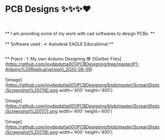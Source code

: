 # PCB Designs ✨✨✨❤
<br></br>
** I am providing some of my work with cad softwares to design PCBs. **
<br></br>
** Software used : ✔ Autodesk EAGLE Educational.**
<br></br>

** Prject : 1: My own Arduino Designing 😎
![Gerber Files] (https://github.com/joydipdutta001/PCBDesigning/tree/master/P1-Arduino%20Replica/version1_2020-08-09)
<br></br>
![image](https://github.com/joydipdutta001/PCBDesigning/blob/master/ScreanShots/Screenshot%20(116).png width='400' height='400')
<br></br>
![image](https://github.com/joydipdutta001/PCBDesigning/blob/master/ScreanShots/Screenshot%20(117).png width='400' height='400')
<br></br>
![image](https://github.com/joydipdutta001/PCBDesigning/blob/master/ScreanShots/Screenshot%20(118).png width='400' height='400')

